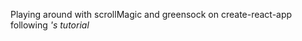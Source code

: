 Playing around with scrollMagic and greensock on create-react-app following <I hate tomatoes />'s tutorial
